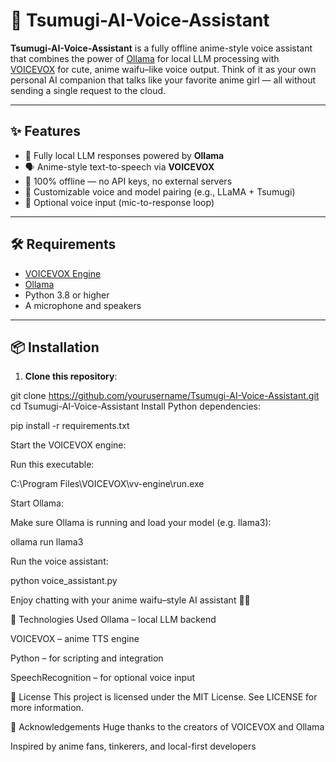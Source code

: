# 💬 Tsumugi-AI-Voice-Assistant

**Tsumugi-AI-Voice-Assistant** is a fully offline anime-style voice assistant that combines the power of [Ollama](https://ollama.com) for local LLM processing with [VOICEVOX](https://voicevox.hiroshiba.jp/) for cute, anime waifu–like voice output. Think of it as your own personal AI companion that talks like your favorite anime girl — all without sending a single request to the cloud.

---

## ✨ Features

- 🧠 Fully local LLM responses powered by **Ollama**
- 🗣️ Anime-style text-to-speech via **VOICEVOX**
- 🔌 100% offline — no API keys, no external servers
- 🧋 Customizable voice and model pairing (e.g., LLaMA + Tsumugi)
- 🎤 Optional voice input (mic-to-response loop)

---

## 🛠️ Requirements

- [VOICEVOX Engine](https://voicevox.hiroshiba.jp/)  
- [Ollama](https://ollama.com)  
- Python 3.8 or higher  
- A microphone and speakers

---

## 📦 Installation

1. **Clone this repository**:


git clone https://github.com/yourusername/Tsumugi-AI-Voice-Assistant.git
cd Tsumugi-AI-Voice-Assistant
Install Python dependencies:

pip install -r requirements.txt

Start the VOICEVOX engine:

Run this executable:

C:\Program Files\VOICEVOX\vv-engine\run.exe

Start Ollama:

Make sure Ollama is running and load your model (e.g. llama3):

ollama run llama3

Run the voice assistant:

python voice_assistant.py

Enjoy chatting with your anime waifu–style AI assistant 💬🎀

🧪 Technologies Used
Ollama – local LLM backend

VOICEVOX – anime TTS engine

Python – for scripting and integration

SpeechRecognition – for optional voice input

📜 License
This project is licensed under the MIT License.
See LICENSE for more information.

🙏 Acknowledgements
Huge thanks to the creators of VOICEVOX and Ollama

Inspired by anime fans, tinkerers, and local-first developers
